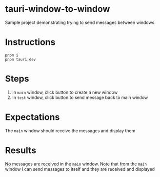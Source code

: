 # tauri-window-to-window

Sample project demonstrating trying to send messages between windows.

# Instructions

```
pnpm i
pnpm tauri:dev
```

# Steps

1. In `main` window, click button to create a new window
2. In `test` window, click button to send message back to main window

# Expectations

The `main` window should receive the messages and display them

# Results

No messages are received in the `main` window. Note that from the `main` window I can send messages to itself and they are received and displayed
